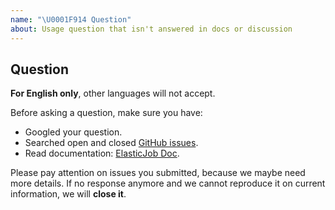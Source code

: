 ```yaml
---
name: "\U0001F914 Question"
about: Usage question that isn't answered in docs or discussion
---
```


## Question

**For English only**, other languages will not accept.

Before asking a question, make sure you have:

- Googled your question.
- Searched open and closed [GitHub issues](https://github.com/apache/shardingsphere-elastic-job-lite/issues).
- Read documentation: [ElasticJob Doc](http://shardingsphere.apache.org/elasticjob/docs/elastic-job-lite/00-overview/).

Please pay attention on issues you submitted, because we maybe need more details. 
If no response anymore and we cannot reproduce it on current information, we will **close it**.
